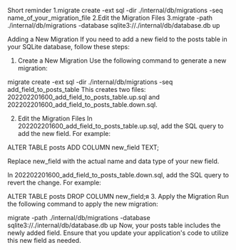 Short reminder
1.migrate create -ext sql -dir ./internal/db/migrations -seq name_of_your_migration_file
2.Edit the Migration Files
3.migrate -path ./internal/db/migrations -database sqlite3://./internal/db/database.db up



Adding a New Migration
If you need to add a new field to the posts table in your SQLite database, follow these steps:

1. Create a New Migration
Use the following command to generate a new migration:

migrate create -ext sql -dir ./internal/db/migrations -seq add_field_to_posts_table
This creates two files: 202202201600_add_field_to_posts_table.up.sql and 202202201600_add_field_to_posts_table.down.sql.

2. Edit the Migration Files
In 202202201600_add_field_to_posts_table.up.sql, add the SQL query to add the new field. For example:


ALTER TABLE posts
ADD COLUMN new_field TEXT;

Replace new_field with the actual name and data type of your new field.

In 202202201600_add_field_to_posts_table.down.sql, add the SQL query to revert the change. For example:


ALTER TABLE posts
DROP COLUMN new_field;я
3. Apply the Migration
Run the following command to apply the new migration:


migrate -path ./internal/db/migrations -database sqlite3://./internal/db/database.db up
Now, your posts table includes the newly added field. Ensure that you update your application's code to utilize this new field as needed.


